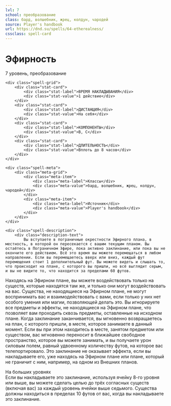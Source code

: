 ```yaml
---
lvl: 7
school: преобразование
class: бард, волшебник, жрец, колдун, чародей
source: Player's handbook
url: https://dnd.su/spells/64-etherealness/
cssclass: spell-card
---
```


<div class="spell-container">
    <div class="spell-header">
        <h1 class="spell-name">Эфирность</h1>
        <div class="spell-level">7 уровень, преобразование</div>
    </div>
    
    <div class="spell-grid">
        <div class="stat-card">
            <div class="stat-label">ВРЕМЯ НАКЛАДЫВАНИЯ</div>
            <div class="stat-value">1 действие</div>
        </div>
        <div class="stat-card">
            <div class="stat-label">ДИСТАНЦИЯ</div>
            <div class="stat-value">На себя</div>
        </div>
        <div class="stat-card">
            <div class="stat-label">КОМПОНЕНТЫ</div>
            <div class="stat-value">В, С</div>
        </div>
        <div class="stat-card">
            <div class="stat-label">ДЛИТЕЛЬНОСТЬ</div>
            <div class="stat-value">Вплоть до 8 часов</div>
        </div>
    </div>
    
    <div class="spell-meta">
        <div class="meta-grid">
            <div class="meta-item">
                <div class="meta-label">Классы</div>
                <div class="meta-value">бард, волшебник, жрец, колдун, чародей</div>
            </div>
            <div class="meta-item">
                <div class="meta-label">Источник</div>
                <div class="meta-value">Player's handbook</div>
            </div>
        </div>
    </div>
    
    <div class="spell-description">
        <div class="description-text">
            Вы вступаете в пограничные окрестности Эфирного плана, в местность, в которой он пересекается с вашим текущим планом. Вы остаётесь в Пограничном Эфире, пока активно заклинание, или пока вы не окончите его действием. Всё это время вы можете перемещаться в любом направлении. Если вы перемещаетесь вверх или вниз, каждый фут перемещения стоит 1 дополнительный фут. Вы можете видеть и слышать то, что происходит на плане, с которого вы пришли, но всё выглядит серым, и вы не видите то, что находится за пределами 60 футов.
Находясь на Эфирном плане, вы можете воздействовать только на существ, которые находятся там же, и только они могут воздействовать на вас. Существа, не находящиеся на Эфирном плане, не могут воспринимать вас и взаимодействовать с вами, если только у них нет особого умения или магии, позволяющей делать это.
Вы игнорируете все предметы и эффекты, не находящиеся на Эфирном плане, что позволяет вам проходить сквозь предметы, оставленные на исходном плане.
Когда заклинание заканчивается, вы мгновенно возвращаетесь на план, с которого пришли, в месте, которое занимаете в данный момент. Если вы при этом находитесь в месте, занятом предметом или существом, вас мгновенно переносит в ближайшее свободное пространство, которое вы можете занимать, и вы получаете урон силовым полем, равный удвоенному количеству футов, на которое вас телепортировало.
Это заклинание не оказывает эффекта, если вы накладываете его, уже находясь на Эфирном плане или плане, который не граничит с ним, например, на одном из Внешних планов.
        </div>
        <div class="higher-levels">
            <div class="higher-levels-title">На больших уровнях</div>
            <div class="higher-levels-text">
                Если вы накладываете это заклинание, используя ячейку 8-го уровня или выше, вы можете сделать целью до трёх согласных существ (включая вас) за каждый уровень ячейки выше седьмого. Существа должны находиться в пределах 10 футов от вас, когда вы накладываете это заклинание.
            </div>
        </div>
    </div>
</div>